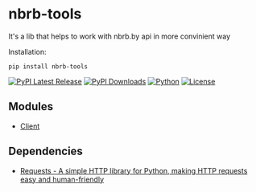 # nbrb-tools

It's a lib that helps to work with nbrb.by api in more convinient way

Installation:
```
pip install nbrb-tools
```

[![PyPI Latest Release](https://img.shields.io/pypi/v/nbrb-tools.svg)](https://pypi.org/project/nbrb-tools/)
[![PyPI Downloads](https://img.shields.io/pypi/dm/nbrb-tools.svg?label=PyPI%20downloads)](https://pypi.org/project/nbrb-tools/)
[![Python](https://img.shields.io/pypi/pyversions/nbrb-tools.svg)](https://pypi.org/project/nbrb-tools/)
[![License](https://img.shields.io/pypi/l/nbrb-tools.svg)](https://pypi.org/project/nbrb-tools/)

## Modules
- [Client]()

## Dependencies
- [Requests - A simple HTTP library for Python, making HTTP requests easy and human-friendly](https://requests.readthedocs.io)
